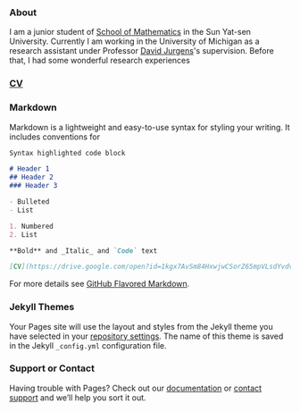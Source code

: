 ### About

I am a junior student of [School of Mathematics](http://math.sysu.edu.cn) in the Sun Yat-sen University. Currently I am working in the University of Michigan as a research assistant under Professor [David Jurgens](http://jurgens.people.si.umich.edu)'s supervision. Before that, I had some wonderful research experiences 

### [CV](https://drive.google.com/open?id=1kgx7AvSm84HxwjwCSorZ65mpVLsdYvdv)

### Markdown

Markdown is a lightweight and easy-to-use syntax for styling your writing. It includes conventions for

```markdown
Syntax highlighted code block

# Header 1
## Header 2
### Header 3

- Bulleted
- List

1. Numbered
2. List

**Bold** and _Italic_ and `Code` text

[CV](https://drive.google.com/open?id=1kgx7AvSm84HxwjwCSorZ65mpVLsdYvdv) and ![Image](src)
```

For more details see [GitHub Flavored Markdown](https://guides.github.com/features/mastering-markdown/).

### Jekyll Themes

Your Pages site will use the layout and styles from the Jekyll theme you have selected in your [repository settings](https://github.com/wujunjie1998/wujunjie1998.GitHub.io/settings). The name of this theme is saved in the Jekyll `_config.yml` configuration file.

### Support or Contact

Having trouble with Pages? Check out our [documentation](https://help.github.com/categories/github-pages-basics/) or [contact support](https://github.com/contact) and we’ll help you sort it out.
